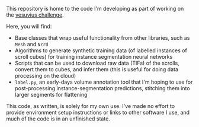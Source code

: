 This repository is home to the code I'm developing as part of working on the [vesuvius challenge](scrollprize.org).

Here, you will find:
* Base classes that wrap useful functionality from other libraries, such as `Mesh` and `Nrrd`
* Algorithms to generate synthetic training data (of labelled instances of scroll cubes) for training instance segmentation neural networks
* Scripts that can be used to download raw data (TIFs) of the scrolls, convert them to cubes, and infer them (this is useful for doing data processing on the cloud)
* `label.py`, an early-days volume annotation tool that I'm hoping to use for post-processing instance-segmentation predictions, stitching them into larger segments for flattening

This code, as written, is solely for my own use. I've made no effort to provide environment setup instructions or links to other software I use, and much of the code is in an unfinished state.
